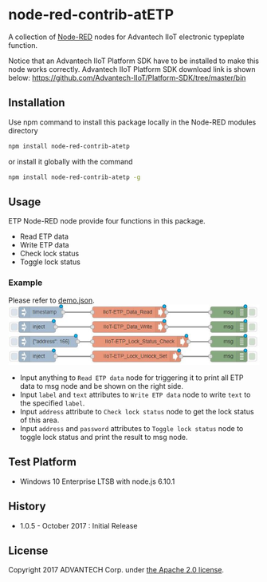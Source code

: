 # node-red-contrib-atETP
A collection of [Node-RED](http://nodered.org) nodes for Advantech IIoT electronic typeplate function.

Notice that an Advantech IIoT Platform SDK have to be installed to make this node works correctly.
Advantech IIoT Platform SDK download link is shown below:
https://github.com/Advantech-IIoT/Platform-SDK/tree/master/bin

## Installation
Use npm command to install this package locally in the Node-RED modules directory
```bash
npm install node-red-contrib-atetp
```
or install it globally with the command
```bash
npm install node-red-contrib-atetp -g
```

## Usage
ETP Node-RED node provide four functions in this package.
 - Read ETP data
 - Write ETP data
 - Check lock status
 - Toggle lock status

### Example
Please refer to [demo.json](./demo.json).  
![demoflow](./demoflow.jpg)  
 - Input anything to `Read ETP data` node for triggering it to print all ETP data to msg node and be shown on the right side.
 - Input `label` and `text` attributes to `Write ETP data` node to write `text` to the specified `label`.
 - Input `address` attribute to `Check lock status` node to get the lock status of this area.
 - Input `address` and `password` attributes to `Toggle lock status` node to toggle lock status and print the result to msg node.

## Test Platform
 - Windows 10 Enterprise LTSB with node.js 6.10.1

## History
 - 1.0.5 - October 2017 : Initial Release

## License
Copyright 2017 ADVANTECH Corp. under [the Apache 2.0 license](LICENSE).
